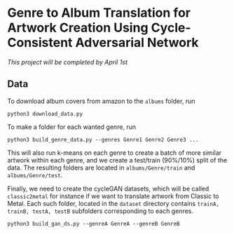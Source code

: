 # Genre to Album Translation for Artwork Creation Using Cycle-Consistent Adversarial Network

*This project will be completed by April 1st*

## Data

To download album covers from amazon to the `albums` folder, run

    python3 download_data.py

To make a folder for each wanted genre, run

    python3 build_genre_data.py --genres Genre1 Genre2 Genre3 ...

This will also run k-means on each genre to create a batch of more similar
artwork within each genre, and we create a test/train (90%/10%) split of the data.
The resulting folders are located in `albums/Genre/train` and `albums/Genre/test`.

Finally, we need to create the cycleGAN datasets, which will be called `classic2metal`
for instance if we want to translate artwork from Classic to Metal. Each such folder,
located in the `dataset` directory contains `trainA, trainB, testA, testB` subfolders
corresponding to each genres.

    python3 build_gan_ds.py --genreA GenreA --genreB GenreB
